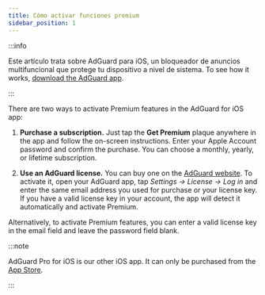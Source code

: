 ```yaml
---
title: Cómo activar funciones premium
sidebar_position: 1
---
```


:::info

Este artículo trata sobre AdGuard para iOS, un bloqueador de anuncios multifuncional que protege tu dispositivo a nivel de sistema. To see how it works, [download the AdGuard app](https://agrd.io/download-kb-adblock).

:::

There are two ways to activate Premium features in the AdGuard for iOS app:

1. **Purchase a subscription.** Just tap the **Get Premium** plaque anywhere in the app and follow the on-screen instructions. Enter your Apple Account password and confirm the purchase. You can choose a monthly, yearly, or lifetime subscription.

2. **Use an AdGuard license.** You can buy one on the [AdGuard website](https://adguard.com/license.html). To activate it, open your AdGuard app, tap *Settings → License → Log in* and enter the same email address you used for purchase or your license key. If you have a valid license key in your account, the app will detect it automatically and activate Premium.

Alternatively, to activate Premium features, you can enter a valid license key in the email field and leave the password field blank.

:::note

AdGuard Pro for iOS is our other iOS app. It can only be purchased from the [App Store](https://apps.apple.com/app/adguard-pro-adblock-privacy/id1126386264).

:::
